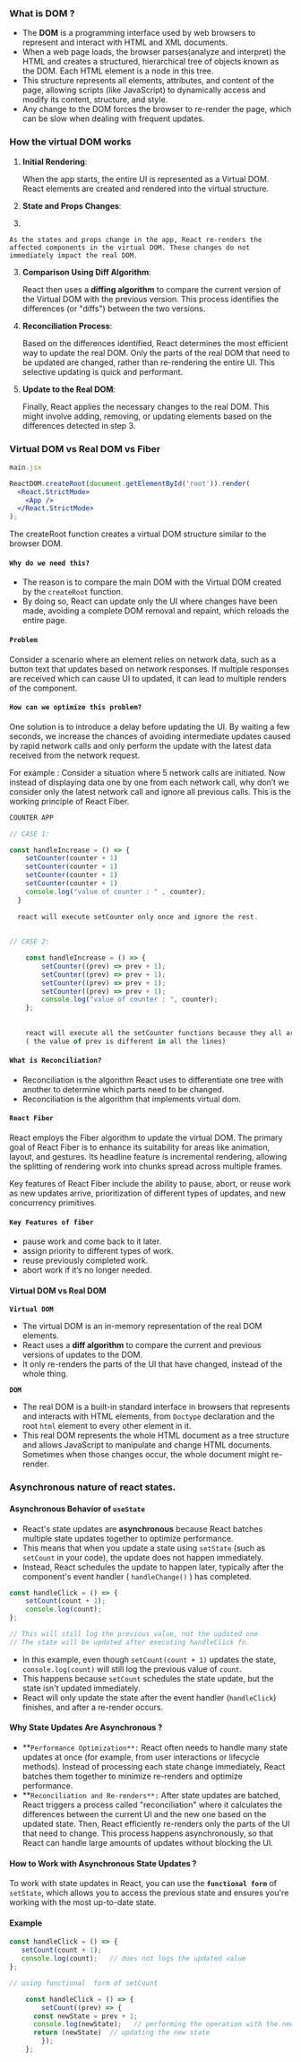 
### What is DOM ?

- The **DOM** is a programming interface used by web browsers to represent and interact with HTML and XML documents.
- When a web page loads, the browser parses(analyze and interpret) the HTML and creates a structured, hierarchical tree of objects known as the DOM. Each HTML element is a node in this tree.
- This structure represents all elements, attributes, and content of the page, allowing scripts (like JavaScript) to dynamically access and modify its content, structure, and style.
- Any change to the DOM forces the browser to re-render the page, which can be slow when dealing with frequent updates.


### How the virtual DOM works

1. **Initial Rendering**:
    
    When the app starts, the entire UI is represented as a Virtual DOM. React elements are created and rendered into the virtual structure.
    
2. **State and Props Changes**:
3. 
    
    As the states and props change in the app, React re-renders the affected components in the virtual DOM. These changes do not immediately impact the real DOM.
    
3. **Comparison Using Diff Algorithm**:
    
    React then uses a **diffing algorithm** to compare the current version of the Virtual DOM with the previous version. This process identifies the differences (or "diffs") between the two versions.
    
4. **Reconciliation Process**:
    
    Based on the differences identified, React determines the most efficient way to update the real DOM. Only the parts of the real DOM that need to be updated are changed, rather than re-rendering the entire UI. This selective updating is quick and performant.
    
5. **Update to the Real DOM**:
    
    Finally, React applies the necessary changes to the real DOM. This might involve adding, removing, or updating elements based on the differences detected in step 3.
### Virtual DOM vs Real DOM vs Fiber

```jsx
main.jsx

ReactDOM.createRoot(document.getElementById('root')).render(
  <React.StrictMode>
    <App />
  </React.StrictMode>
);
```

The createRoot function creates a virtual DOM structure similar to the browser DOM.

#### **`Why do we need this?`**

- The reason is to compare the main DOM with the Virtual DOM created by the `createRoot` function.
- By doing so, React can update only the UI where changes have been made, avoiding a complete DOM removal and repaint, which reloads the entire page.

#### `Problem`

Consider a scenario where an element relies on network data, such as a button text that updates based on network responses. If multiple responses are received which can cause UI to updated, it can lead to multiple renders of the component.

#### **`How can we optimize this problem?`**

One solution is to introduce a delay before updating the UI. By waiting a few seconds, we increase the chances of avoiding intermediate updates caused by rapid network calls and only perform the update with the latest data received from the network request.

For example : Consider a situation where 5 network calls are initiated. Now instead of displaying data one by one from each network call, why don’t we consider only the latest network call and ignore all previous calls. This is the working principle of React Fiber.

```jsx
COUNTER APP

// CASE 1: 

const handleIncrease = () => {
    setCounter(counter + 1)
    setCounter(counter + 1)
    setCounter(counter + 1)
    setCounter(counter + 1)
    console.log("value of counter : " , counter);
  }
  
  react will execute setCounter only once and ignore the rest.
  
  
// CASE 2:

	const handleIncrease = () => {
		setCounter((prev) => prev + 1);
		setCounter((prev) => prev + 1);
		setCounter((prev) => prev + 1);
		setCounter((prev) => prev + 1);
		console.log("value of counter : ", counter);
	};
	
	
	react will execute all the setCounter functions because they all are unique.
	( the value of prev is different in all the lines)
```

#### **`What is Reconciliation?`**

- Reconciliation is the algorithm React uses to differentiate one tree with another to determine which parts need to be changed.
- Reconciliation is the algorithm that implements virtual dom.

#### `React Fiber`

React employs the Fiber algorithm to update the virtual DOM. The primary goal of React Fiber is to enhance its suitability for areas like animation, layout, and gestures. Its headline feature is incremental rendering, allowing the splitting of rendering work into chunks spread across multiple frames.

Key features of React Fiber include the ability to pause, abort, or reuse work as new updates arrive, prioritization of different types of updates, and new concurrency primitives.

#### `Key Features of fiber`

- pause work and come back to it later.
- assign priority to different types of work.
- reuse previously completed work.
- abort work if it’s no longer needed.

#### Virtual DOM vs Real DOM

**`Virtual DOM`**

- The virtual DOM is an in-memory representation of the real DOM elements.
- React uses a **diff algorithm** to compare the current and previous versions of updates to the DOM.
- It only re-renders the parts of the UI that have changed, instead of the whole thing.

**`DOM`**

- The real DOM is a built-in standard interface in browsers that represents and interacts with HTML elements, from `Doctype` declaration and the root `html` element to every other element in it.
- This real DOM represents the whole HTML document as a tree structure and allows JavaScript to manipulate and change HTML documents. Sometimes when those changes occur, the whole document might re-render.
### Asynchronous nature of react states.

#### Asynchronous Behavior of `useState`

- React's state updates are **asynchronous** because React batches multiple state updates together to optimize performance.
- This means that when you update a state using `setState` (such as `setCount` in your code), the update does not happen immediately.
- Instead, React schedules the update to happen later, typically after the component's event handler ( `handleChange()` ) has completed.

```jsx
const handleClick = () => {
    setCount(count + 1);
    console.log(count); 
};

// This will still log the previous value, not the updated one.
// The state will be updated after executing handleClick fn.
```

- In this example, even though `setCount(count + 1)` updates the state, `console.log(count)` will still log the previous value of `count`.
- This happens because `setCount` schedules the state update, but the state isn't updated immediately.
- React will only update the state after the event handler (`handleClick`) finishes, and after a re-render occurs.

#### Why State Updates Are Asynchronous ?

- **`Performance Optimization**:` React often needs to handle many state updates at once (for example, from user interactions or lifecycle methods). Instead of processing each state change immediately, React batches them together to minimize re-renders and optimize performance.
- **`Reconciliation and Re-renders**:` After state updates are batched, React triggers a process called "reconciliation" where it calculates the differences between the current UI and the new one based on the updated state. Then, React efficiently re-renders only the parts of the UI that need to change. This process happens asynchronously, so that React can handle large amounts of updates without blocking the UI.

#### How to Work with Asynchronous State Updates ?

To work with state updates in React, you can use the **`functional form`** of `setState`, which allows you to access the previous state and ensures you're working with the most up-to-date state.

#### Example

```jsx
const handleClick = () => {
   setCount(count + 1);
   console.log(count);   // does not logs the updated value
};

// using functional  form of setCount 

	const handleClick = () => {
		setCount((prev) => {
      const newState = prev + 1; 
      console.log(newState);   // performing the operation with the new state
      return (newState)  // updating the new state
		});
	};
```